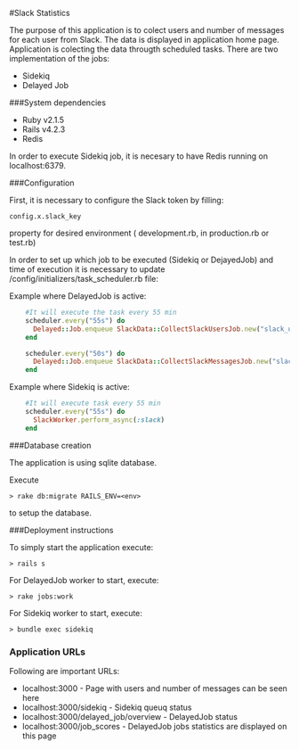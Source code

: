 #Slack Statistics

The purpose of this application is to colect users and number of messages for each user from Slack. The data is displayed in application home page. 
Application is colecting the data througth scheduled tasks. There are two implementation of the jobs:
 - Sidekiq
 - Delayed Job


###System dependencies

* Ruby v2.1.5
* Rails v4.2.3
* Redis

In order to execute Sidekiq job, it is necesary to have Redis running on localhost:6379.

###Configuration

First, it is necessary to configure the Slack token by filling: 
```
config.x.slack_key
```
property for desired environment  ( development.rb, in production.rb or test.rb)


In order to set up which job to be executed (Sidekiq or DejayedJob) and time of execution it is necessary to update /config/initializers/task_scheduler.rb file:

Example where DelayedJob is active:

```ruby
    #It will execute the task every 55 min
    scheduler.every("55s") do
      Delayed::Job.enqueue SlackData::CollectSlackUsersJob.new("slack_users")
    end

    scheduler.every("50s") do
      Delayed::Job.enqueue SlackData::CollectSlackMessagesJob.new("slack_messages")
    end
```

Example where Sidekiq is active:

```ruby
    #It will execute task every 55 min
    scheduler.every("55s") do
      SlackWorker.perform_async(:slack)
    end
```






###Database creation
	
The application is using sqlite database.

Execute 

```
> rake db:migrate RAILS_ENV=<env>
```
to setup the database.
	

###Deployment instructions

To simply start the application execute:

```
> rails s
```

For DelayedJob worker to start, execute: 

```
> rake jobs:work
```

For Sidekiq worker to start, execute: 

```
> bundle exec sidekiq
```


### Application URLs

Following are important URLs:


 - localhost:3000 - Page with users and number of messages can be seen here
 - localhost:3000/sidekiq - Sidekiq queuq status
 - localhost:3000/delayed_job/overview - DelayedJob status
 - localhost:3000/job_scores - DelayedJob jobs statistics are displayed on this page
